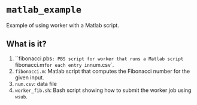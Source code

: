 # `matlab_example`

Example of using worker with a Matlab script.

## What is it?
1. ``fibonacci.pbs`: PBS script for worker that runs a Matlab script
    `fibonacci.m` for each entry in `num.csv`.
1. `fibonacci.m`: Matlab script that computes the Fibonacci number for the
    given input.
1. `num.csv`: data file
1. `worker_fib.sh`: Bash script showing how to submit the worker job
    using `wsub`.
